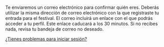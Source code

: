 Te enviaremos un correo electrónico para confirmar quién eres. Deberás utilizar la misma dirección de correo electrónico con la que registraste tu entrada para el festival. El correo incluirá un enlace con el que podrás acceder a tu perfil. Este enlace caducará a los 30 minutos. Si no recibes nada, revisa tu bandeja de correo no deseado.

[¿Tienes problemas para iniciar sesión?](mailto:support@mozillafestival.org)